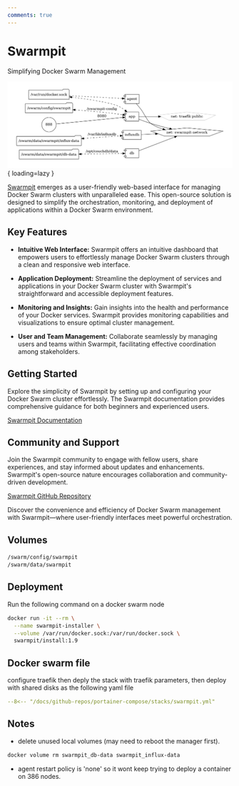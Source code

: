 ```yaml
---
comments: true
---
```


# Swarmpit

Simplifying Docker Swarm Management

![swarmpit diagram](../assets/diagrams/swarmpit.png){ loading=lazy }

[Swarmpit](https://swarmpit.io/) emerges as a user-friendly web-based interface for managing Docker Swarm clusters with unparalleled ease. This open-source solution is designed to simplify the orchestration, monitoring, and deployment of applications within a Docker Swarm environment.

## Key Features

- **Intuitive Web Interface:** Swarmpit offers an intuitive dashboard that empowers users to effortlessly manage Docker Swarm clusters through a clean and responsive web interface.

- **Application Deployment:** Streamline the deployment of services and applications in your Docker Swarm cluster with Swarmpit's straightforward and accessible deployment features.

- **Monitoring and Insights:** Gain insights into the health and performance of your Docker services. Swarmpit provides monitoring capabilities and visualizations to ensure optimal cluster management.

- **User and Team Management:** Collaborate seamlessly by managing users and teams within Swarmpit, facilitating effective coordination among stakeholders.

## Getting Started

Explore the simplicity of Swarmpit by setting up and configuring your Docker Swarm cluster effortlessly. The Swarmpit documentation provides comprehensive guidance for both beginners and experienced users.

[Swarmpit Documentation](https://swarmpit.io/docs/)

## Community and Support

Join the Swarmpit community to engage with fellow users, share experiences, and stay informed about updates and enhancements. Swarmpit's open-source nature encourages collaboration and community-driven development.

[Swarmpit GitHub Repository](https://github.com/swarmpit/swarmpit)

Discover the convenience and efficiency of Docker Swarm management with Swarmpit—where user-friendly interfaces meet powerful orchestration.

## Volumes
```bash
/swarm/config/swarmpit
/swarm/data/swarmpit
```

## Deployment

Run the following command on a docker swarm node
``` bash
docker run -it --rm \
  --name swarmpit-installer \
  --volume /var/run/docker.sock:/var/run/docker.sock \
  swarmpit/install:1.9
```

## Docker swarm file

configure traefik then deply the stack with traefik parameters, then deploy with shared disks as the following yaml file

``` yaml linenums="1" 
--8<-- "/docs/github-repos/portainer-compose/stacks/swarmpit.yml"
```

## Notes

- delete unused local volumes (may need to reboot the manager first).
```bash
docker volume rm swarmpit_db-data swarmpit_influx-data
```

- agent restart policy is 'none' so it wont keep trying to deploy a container on 386 nodes.